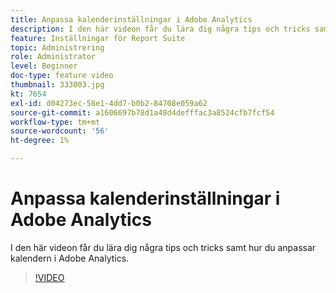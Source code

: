 ```yaml
---
title: Anpassa kalenderinställningar i Adobe Analytics
description: I den här videon får du lära dig några tips och tricks samt hur du anpassar kalendern i Adobe Analytics.
feature: Inställningar för Report Suite
topic: Administrering
role: Administrator
level: Beginner
doc-type: feature video
thumbnail: 333003.jpg
kt: 7654
exl-id: d04273ec-58e1-4dd7-b0b2-84708e059a62
source-git-commit: a1606697b78d1a48d4defffac3a8524cfb7fcf54
workflow-type: tm+mt
source-wordcount: '56'
ht-degree: 1%

---
```


# Anpassa kalenderinställningar i Adobe Analytics

I den här videon får du lära dig några tips och tricks samt hur du anpassar kalendern i Adobe Analytics.

>[!VIDEO](https://video.tv.adobe.com/v/333003/?quality=12&learn=on)
